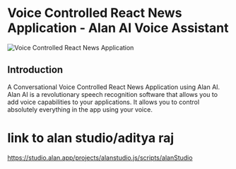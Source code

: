 
# Voice Controlled React News Application - Alan AI Voice Assistant


![Voice Controlled React News Application](https://i.ibb.co/SVyK6Nh/Screenshot-2020-08-03-at-21-24-23.png)

## Introduction


 A Conversational Voice Controlled React News Application using Alan AI. Alan AI is a revolutionary speech recognition software that allows you to add voice capabilities to your applications. It allows you to control absolutely everything in the app using your voice.   



# link to alan studio/aditya raj

https://studio.alan.app/projects/alanstudio.js/scripts/alanStudio
